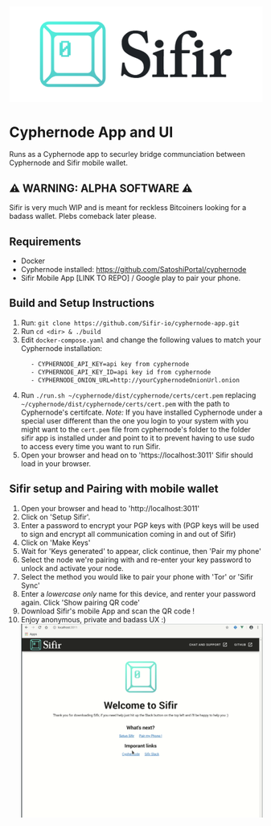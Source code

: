 ![Sifir Logo](./docs/images/logo_onLightBG_tealLogo_darkText.png)

# Cyphernode App and UI
Runs as a Cyphernode app to securley bridge communciation between Cyphernode and Sifir mobile wallet.

## :warning:  WARNING: ALPHA SOFTWARE :warning:
Sifir is very much WIP and is meant for reckless Bitcoiners looking for a badass wallet. Plebs comeback later please.

## Requirements
- Docker
- Cyphernode installed: https://github.com/SatoshiPortal/cyphernode
- Sifir Mobile App [LINK TO REPO] / Google play to pair your phone.

## Build and Setup Instructions
1. Run: `git clone https://github.com/Sifir-io/cyphernode-app.git`
2. Run `cd <dir> & ./build`
3. Edit `docker-compose.yaml` and change the following values to match your Cyphernode installation:
```
      - CYPHERNODE_API_KEY=api key from cyphernode
      - CYPHERNODE_API_KEY_ID=api key id from cyphernode
      - CYPHERNODE_ONION_URL=http://yourCyphernodeOnionUrl.onion
```
4. Run `./run.sh ~/cyphernode/dist/cyphernode/certs/cert.pem` replacing `~/cyphernode/dist/cyphernode/certs/cert.pem` with the path to Cyphernode's certifcate. 
_Note:_ If you have installed Cyphernode under a special user different than the one you login to your system with you might want to the `cert.pem` file from cyphernode's folder to the folder sifir app is installed under and point to it to prevent having to use sudo to access every time you want to run Sifir.
5. Open your browser and head on to 'https://localhost:3011' Sifir should load in your browser.

## Sifir setup and Pairing with mobile wallet

1. Open your browser and head to 'http://localhost:3011'
2. Click on 'Setup Sifir'.
3. Enter a password to encrypt your PGP keys with (PGP keys will be used to sign and encrypt all communication coming in and out of Sifir)
4. Click on 'Make Keys'
5. Wait for 'Keys generated' to appear, click continue, then 'Pair my phone'
6. Select the node we're pairing with and re-enter your key password to unlock and activate your node.
7. Select the method you would like to pair your phone with 'Tor' or 'Sifir Sync'
8. Enter a *lowercase only* name for this device, and renter your password again. Click 'Show pairing QR code'
9. Download Sifir's mobile App and scan the QR code !
10. Enjoy anonymous, private and badass UX :)
![Sifir Setup and Pairing UI](./docs/images/sifir-ui-setup-pair-animated.gif)


